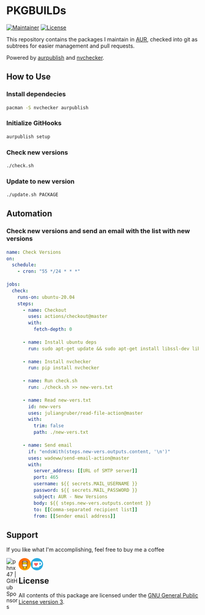 [github]: https://github.com/sponsors/phnx47
[bmac]: https://www.buymeacoffee.com/phnx47
[ko-fi]: https://ko-fi.com/phnx47

# PKGBUILDs

[![Maintainer](https://img.shields.io/static/v1?style=flat-square&label=AUR&message=phnx47&color=blue)](https://aur.archlinux.org/account/phnx47)
[![License](https://img.shields.io/github/license/phnx47/PKGBUILDs?style=flat-square&label=License)](LICENSE)

This repository contains the packages I maintain in [AUR](https://aur.archlinux.org/packages/?K=phnx47&SeB=M), checked into git as subtrees for easier management and pull requests.

Powered by [aurpublish](https://github.com/eli-schwartz/aurpublish) and [nvchecker](https://github.com/lilydjwg/nvchecker).

## How to Use

### Install dependecies

```sh
pacman -S nvchecker aurpublish
```

### Initialize GitHooks

```sh
aurpublish setup
```

### Check new versions

```sh
./check.sh
```

### Update to new version

```sh
./update.sh PACKAGE
```

## Automation

### Check new versions and send an email with the list with new versions

```yml
name: Check Versions
on:
  schedule:
    - cron: "55 */24 * * *"

jobs:
  check:
    runs-on: ubuntu-20.04
    steps:
      - name: Checkout
        uses: actions/checkout@master
        with:
          fetch-depth: 0

      - name: Install ubuntu deps
        run: sudo apt-get update && sudo apt-get install libssl-dev libcurl4-openssl-dev

      - name: Install nvchecker
        run: pip install nvchecker

      - name: Run check.sh
        run: ./check.sh >> new-vers.txt

      - name: Read new-vers.txt
        id: new-vers
        uses: juliangruber/read-file-action@master
        with:
          trim: false
          path: ./new-vers.txt

      - name: Send email
        if: "endsWith(steps.new-vers.outputs.content, '\n')"
        uses: wadeww/send-email-action@master
        with:
          server_address: [[URL of SMTP server]]
          port: 465
          username: ${{ secrets.MAIL_USERNAME }}
          password: ${{ secrets.MAIL_PASSWORD }}
          subject: AUR - New Versions
          body: ${{ steps.new-vers.outputs.content }}
          to: [[Comma-separated recipient list]]
          from: [[Sender email address]]
```

## Support

If you like what I'm accomplishing, feel free to buy me a coffee

[<img align="left" alt="phnx47 | GitHub Sponsors" width="32px" src="https://raw.githubusercontent.com/phnx47/files/master/button-sponsors/github0.svg" />][github]
[<img align="left" alt="phnx47 | Buy Me a Coffee" width="32px" src="https://raw.githubusercontent.com/phnx47/files/master/button-sponsors/bmac0.png" />][bmac]
[<img align="left" alt="phnx47 | Kofi" width="32px" src="https://raw.githubusercontent.com/phnx47/files/master/button-sponsors/kofi0.png" />][ko-fi]

&nbsp; 

## License

All contents of this package are licensed under the [GNU General Public License version 3](https://opensource.org/licenses/GPL-3.0).
